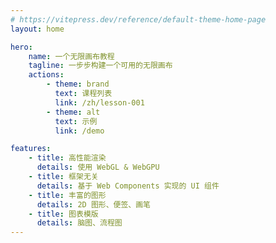 ```yaml
---
# https://vitepress.dev/reference/default-theme-home-page
layout: home

hero:
    name: 一个无限画布教程
    tagline: 一步步构建一个可用的无限画布
    actions:
        - theme: brand
          text: 课程列表
          link: /zh/lesson-001
        - theme: alt
          text: 示例
          link: /demo

features:
    - title: 高性能渲染
      details: 使用 WebGL & WebGPU
    - title: 框架无关
      details: 基于 Web Components 实现的 UI 组件
    - title: 丰富的图形
      details: 2D 图形、便签、画笔
    - title: 图表模版
      details: 脑图、流程图
---
```

